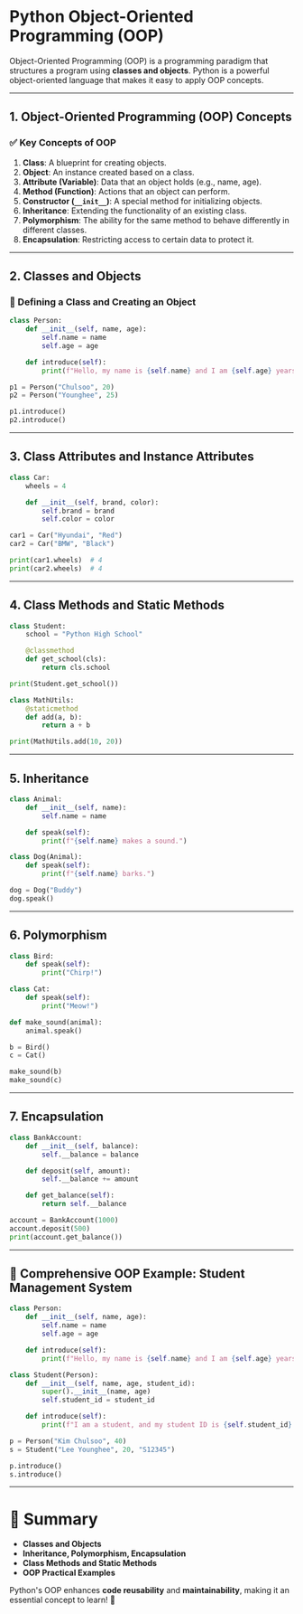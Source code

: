 # Python Object-Oriented Programming (OOP)

Object-Oriented Programming (OOP) is a programming paradigm that structures a program using **classes and objects**. Python is a powerful object-oriented language that makes it easy to apply OOP concepts.

---

## 1. Object-Oriented Programming (OOP) Concepts
### ✅ Key Concepts of OOP
1. **Class**: A blueprint for creating objects.
2. **Object**: An instance created based on a class.
3. **Attribute (Variable)**: Data that an object holds (e.g., name, age).
4. **Method (Function)**: Actions that an object can perform.
5. **Constructor (`__init__`)**: A special method for initializing objects.
6. **Inheritance**: Extending the functionality of an existing class.
7. **Polymorphism**: The ability for the same method to behave differently in different classes.
8. **Encapsulation**: Restricting access to certain data to protect it.

---

## 2. Classes and Objects
### 🔹 Defining a Class and Creating an Object
```python
class Person:
    def __init__(self, name, age):
        self.name = name
        self.age = age  

    def introduce(self):
        print(f"Hello, my name is {self.name} and I am {self.age} years old.")

p1 = Person("Chulsoo", 20)
p2 = Person("Younghee", 25)

p1.introduce()
p2.introduce()
```

---

## 3. Class Attributes and Instance Attributes
```python
class Car:
    wheels = 4

    def __init__(self, brand, color):
        self.brand = brand
        self.color = color

car1 = Car("Hyundai", "Red")
car2 = Car("BMW", "Black")

print(car1.wheels)  # 4
print(car2.wheels)  # 4
```

---

## 4. Class Methods and Static Methods
```python
class Student:
    school = "Python High School"

    @classmethod
    def get_school(cls):
        return cls.school

print(Student.get_school())
```

```python
class MathUtils:
    @staticmethod
    def add(a, b):
        return a + b

print(MathUtils.add(10, 20))
```

---

## 5. Inheritance
```python
class Animal:
    def __init__(self, name):
        self.name = name

    def speak(self):
        print(f"{self.name} makes a sound.")

class Dog(Animal):
    def speak(self):
        print(f"{self.name} barks.")

dog = Dog("Buddy")
dog.speak()
```

---

## 6. Polymorphism
```python
class Bird:
    def speak(self):
        print("Chirp!")

class Cat:
    def speak(self):
        print("Meow!")

def make_sound(animal):
    animal.speak()

b = Bird()
c = Cat()

make_sound(b)
make_sound(c)
```

---

## 7. Encapsulation
```python
class BankAccount:
    def __init__(self, balance):
        self.__balance = balance

    def deposit(self, amount):
        self.__balance += amount

    def get_balance(self):
        return self.__balance

account = BankAccount(1000)
account.deposit(500)
print(account.get_balance())
```

---

## 📌 Comprehensive OOP Example: Student Management System
```python
class Person:
    def __init__(self, name, age):
        self.name = name
        self.age = age

    def introduce(self):
        print(f"Hello, my name is {self.name} and I am {self.age} years old.")

class Student(Person):
    def __init__(self, name, age, student_id):
        super().__init__(name, age)
        self.student_id = student_id

    def introduce(self):
        print(f"I am a student, and my student ID is {self.student_id}.")

p = Person("Kim Chulsoo", 40)
s = Student("Lee Younghee", 20, "S12345")

p.introduce()
s.introduce()
```

---

# 🚀 Summary
- **Classes and Objects**
- **Inheritance, Polymorphism, Encapsulation**
- **Class Methods and Static Methods**
- **OOP Practical Examples**

Python's OOP enhances **code reusability** and **maintainability**, making it an essential concept to learn! 🚀

